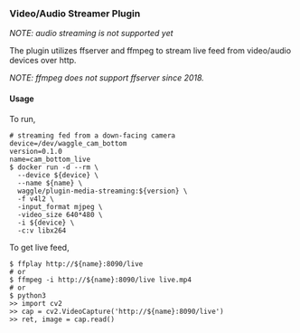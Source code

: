 ### Video/Audio Streamer Plugin

_NOTE: audio streaming is not supported yet_

The plugin utilizes ffserver and ffmpeg to stream live feed from video/audio devices over http.

_NOTE: ffmpeg does not support ffserver since 2018._

#### Usage

To run,

```
# streaming fed from a down-facing camera
device=/dev/waggle_cam_bottom
version=0.1.0
name=cam_bottom_live
$ docker run -d --rm \
  --device ${device} \
  --name ${name} \
  waggle/plugin-media-streaming:${version} \
  -f v4l2 \
  -input_format mjpeg \
  -video_size 640*480 \
  -i ${device} \
  -c:v libx264
```

To get live feed,

```
$ ffplay http://${name}:8090/live
# or
$ ffmpeg -i http://${name}:8090/live live.mp4
# or
$ python3
>> import cv2
>> cap = cv2.VideoCapture('http://${name}:8090/live')
>> ret, image = cap.read()
```
